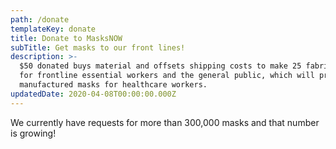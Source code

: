 ```yaml
---
path: /donate
templateKey: donate
title: Donate to MasksNOW
subTitle: Get masks to our front lines!
description: >-
  $50 donated buys material and offsets shipping costs to make 25 fabric masks
  for frontline essential workers and the general public, which will preserve
  manufactured masks for healthcare workers.
updatedDate: 2020-04-08T00:00:00.000Z
---
```

We currently have requests for more than 300,000 masks and that number is growing!
